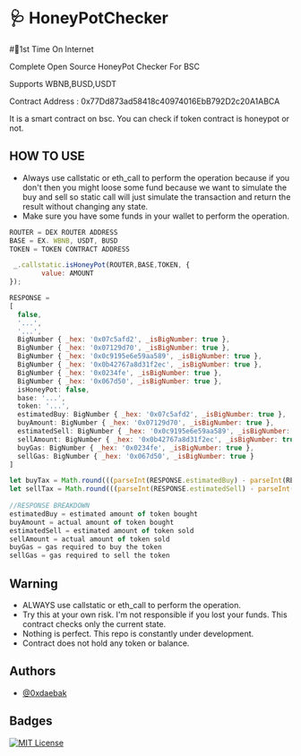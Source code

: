 
# 🩺 HoneyPotChecker

#🥇1st Time On Internet

Complete Open Source HoneyPot Checker For BSC

Supports WBNB,BUSD,USDT

Contract Address : 0x77Dd873ad58418c40974016EbB792D2c20A1ABCA

It is a smart contract on bsc. You can check if token contract is honeypot or not.


## HOW TO USE
- Always use callstatic or eth_call to perform the operation because if you don't then you might loose some fund because we want to simulate the buy and sell so static call will just simulate the transaction and return the result without changing any state.
- Make sure you have some funds in your wallet to perform the operation.

```javascript
ROUTER = DEX ROUTER ADDRESS
BASE = EX. WBNB, USDT, BUSD
TOKEN = TOKEN CONTRACT ADDRESS

 _.callstatic.isHoneyPot(ROUTER,BASE,TOKEN, {
        value: AMOUNT
});

RESPONSE =
[
  false,
  '...',
  '...',
  BigNumber { _hex: '0x07c5afd2', _isBigNumber: true },
  BigNumber { _hex: '0x07129d70', _isBigNumber: true },
  BigNumber { _hex: '0x0c9195e6e59aa589', _isBigNumber: true },
  BigNumber { _hex: '0x0b42767a8d31f2ec', _isBigNumber: true },
  BigNumber { _hex: '0x0234fe', _isBigNumber: true },
  BigNumber { _hex: '0x067d50', _isBigNumber: true },
  isHoneyPot: false,
  base: '...',
  token: '...',
  estimatedBuy: BigNumber { _hex: '0x07c5afd2', _isBigNumber: true },
  buyAmount: BigNumber { _hex: '0x07129d70', _isBigNumber: true },
  estimatedSell: BigNumber { _hex: '0x0c9195e6e59aa589', _isBigNumber: true },
  sellAmount: BigNumber { _hex: '0x0b42767a8d31f2ec', _isBigNumber: true },
  buyGas: BigNumber { _hex: '0x0234fe', _isBigNumber: true },
  sellGas: BigNumber { _hex: '0x067d50', _isBigNumber: true }
]

let buyTax = Math.round(((parseInt(RESPONSE.estimatedBuy) - parseInt(RESPONSE.buyAmount)) / parseInt(RESPONSE.estimatedbuy)) * 100);
let sellTax = Math.round(((parseInt(RESPONSE.estimatedSell) - parseInt(RESPONSE.sellAmount)) / parseInt(RESPONSE.estimatedSell)) * 100);
        
//RESPONSE BREAKDOWN 
estimatedBuy = estimated amount of token bought
buyAmount = actual amount of token bought
estimatedSell = estimated amount of token sold
sellAmount = actual amount of token sold
buyGas = gas required to buy the token
sellGas = gas required to sell the token

```





## Warning

- ALWAYS use callstatic or eth_call to perform the operation.
- Try this at your own risk. I'm not responsible if you lost your funds. This contract checks only the current state.
- Nothing is perfect. This repo is constantly under development.
- Contract does not hold any token or balance.

## Authors

- [@0xdaebak](https://www.github.com/0xdaebak)


## Badges

[![MIT License](https://img.shields.io/badge/License-MIT-green.svg)](https://choosealicense.com/licenses/mit/)
